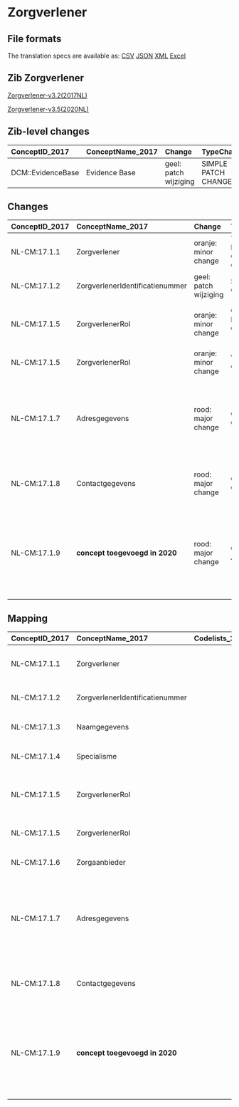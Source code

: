 # Zorgverlener
## File formats

The translation specs are available as: 
[CSV](../csv/Zorgverlener.csv) [JSON](../json/Zorgverlener.json) [XML](../xml/Zorgverlener.xml) [Excel](../excel/Zorgverlener.xlsx)



## Zib Zorgverlener

[Zorgverlener-v3.2(2017NL)](https://zibs.nl/wiki/Zorgverlener-v3.2(2017NL))

[Zorgverlener-v3.5(2020NL)](https://zibs.nl/wiki/Zorgverlener-v3.5(2020NL))







## Zib-level changes

| ConceptID_2017    | ConceptName_2017   | Change                | TypeChange          | Omschrijving                         |
|:------------------|:-------------------|:----------------------|:--------------------|:-------------------------------------|
| DCM::EvidenceBase | Evidence Base      | geel: patch wijziging | SIMPLE PATCH CHANGE | Tekstwijziging defintie van concept. |

## Changes

| ConceptID_2017   | ConceptName_2017                | Change                | TypeChange                         | Impact_heen   | TRANSLATIE_spec_heen                                              | Impact_terug   | TRANSLATIE_spec_terug                                                                                             | Omschrijving                                                                                                                        |
|:-----------------|:--------------------------------|:----------------------|:-----------------------------------|:--------------|:------------------------------------------------------------------|:---------------|:------------------------------------------------------------------------------------------------------------------|:------------------------------------------------------------------------------------------------------------------------------------|
| NL-CM:17.1.1     | Zorgverlener                    | oranje: minor change  | TERMINOLOGY MAPPING CONCEPT CHANGE | Medium        | SCT DefinitionCode [blank] -> [223366009 Gezondheidszorgpersoneel] | Medium         | SCT DefinitionCode [223366009 Gezondheidszorgpersoneel] -> [blank]                                                 | SNOMED CT DefinitionCode concept aangepast                                                                                           |
| NL-CM:17.1.2     | ZorgverlenerIdentificatienummer | geel: patch wijziging | SIMPLE PATCH CHANGE                | Low           |                                                                   | Low            |                                                                                                                   | Tekstwijziging defintie van concept.                                                                                                |
| NL-CM:17.1.5     | ZorgverlenerRol                 | oranje: minor change  | CONCEPT NAME CHANGED (NL)          | Medium        | ZorgverlenersRol->ZorgverlenerRol                                 | Medium         | ZorgverlenerRol->ZorgverlenersRol                                                                                 | Naam van het dataelement ZorgverlenersRol is gewijzigd in ZorgverlenerRol                                                           |
| NL-CM:17.1.5     | ZorgverlenerRol                 | oranje: minor change  | VALUESET CHANGES                   | Low           | valuesets 2017 -> valueset 2020 regel                             | Medium         | valuesets 2017 <- valueset 2020 regel                                                                             | Codelijst is uitgebreid met rol 'casemanager'                                                                                       |
| NL-CM:17.1.7     | Adresgegevens                   | rood: major change    | CARDINALITY CHANGE                 | Low           | ZERO-TO-ONE TO ZERO-TO-MANY                                       | High           | ZERO-TO-MANY TO ZERO-TO-ONE                                                                                       | Kardinaliteit adresgegevens in de zib's Zorgverlener, Zorgaanbieder en Contactpersoon verruimt van 0..1 naar 0..*                   |
| NL-CM:17.1.8     | Contactgegevens                 | rood: major change    | CARDINALITY CHANGE                 | High          | ZERO-TO-MANY TO ZERO-TO-ONE                                       | Low            | ZERO-TO-ONE TO ZERO-TO-MANY                                                                                       | Kardinaliteit element Contactgegevens gewijzigd van 0..*, naar 0..1                                                                 |
| NL-CM:17.1.9     | **concept toegevoegd in 2020**  | rood: major change    | CONCEPT ADDITION                   | Low           |                                                                   | High           | IF [blank]source->target ELSE [toon en stuur de inhoud van dit data item als vrije tekst naar een 2017 ontvanger] | Element Geslacht toegevoegd aan de zib Zorgverlener met een waardelijst die overeenkomt met de Geslachtcodeljst van de zib Patiënt. |

## Mapping

| ConceptID_2017   | ConceptName_2017                | Codelists_2017   | Change                  | ConceptID_2020   | ConceptName_2020                | Codelists_2020   | Bits     | Omschrijving                                                                                                                        | TypeChange                         | Impact_heen   | TRANSLATIE_spec_heen                                              | Impact_terug   | TRANSLATIE_spec_terug                                                                                             |
|:-----------------|:--------------------------------|:-----------------|:------------------------|:-----------------|:--------------------------------|:-----------------|:---------|:------------------------------------------------------------------------------------------------------------------------------------|:-----------------------------------|:--------------|:------------------------------------------------------------------|:---------------|:------------------------------------------------------------------------------------------------------------------|
| NL-CM:17.1.1     | Zorgverlener                    |                  | oranje: minor change    | NL-CM:17.1.1     | Zorgverlener                    |                  | ZIB-1189 | SNOMED CT DefinitionCode concept aangepast                                                                                           | TERMINOLOGY MAPPING CONCEPT CHANGE | Medium        | SCT DefinitionCode [blank] -> [223366009 Gezondheidszorgpersoneel] | Medium         | SCT DefinitionCode [223366009 Gezondheidszorgpersoneel] -> [blank]                                                 |
| NL-CM:17.1.2     | ZorgverlenerIdentificatienummer |                  | geel: patch wijziging   | NL-CM:17.1.2     | ZorgverlenerIdentificatienummer |                  | ZIB-899  | Tekstwijziging defintie van concept.                                                                                                | SIMPLE PATCH CHANGE                | Low           |                                                                   | Low            |                                                                                                                   |
| NL-CM:17.1.3     | Naamgegevens                    |                  | groen: geen wijzigingen | NL-CM:17.1.3     | Interventie                     |                  |          |                                                                                                                                     | NO CHANGE                          |               |                                                                   |                |                                                                                                                   |
| NL-CM:17.1.4     | Specialisme                     |                  | groen: geen wijzigingen | NL-CM:17.1.4     | Specialisme                     |                  |          |                                                                                                                                     | NO CHANGE                          |               |                                                                   |                |                                                                                                                   |
| NL-CM:17.1.5     | ZorgverlenerRol                 |                  | oranje: minor change    | NL-CM:17.1.5     | ZorgverlenerRol                 |                  | ZIB-704  | Naam van het dataelement ZorgverlenersRol is gewijzigd in ZorgverlenerRol                                                           | CONCEPT NAME CHANGED (NL)          | Medium        | ZorgverlenersRol->ZorgverlenerRol                                 | Medium         | ZorgverlenerRol->ZorgverlenersRol                                                                                 |
| NL-CM:17.1.5     | ZorgverlenerRol                 |                  | oranje: minor change    | NL-CM:17.1.5     | ZorgverlenerRol                 |                  | ZIB-759  | Codelijst is uitgebreid met rol 'casemanager'                                                                                       | VALUESET CHANGES                   | Low           | valuesets 2017 -> valueset 2020 regel                             | Medium         | valuesets 2017 <- valueset 2020 regel                                                                             |
| NL-CM:17.1.6     | Zorgaanbieder                   |                  | groen: geen wijzigingen | NL-CM:17.1.6     | Zorgaanbieder                   |                  |          |                                                                                                                                     | NO CHANGE                          |               |                                                                   |                |                                                                                                                   |
| NL-CM:17.1.7     | Adresgegevens                   |                  | rood: major change      | NL-CM:17.1.7     | Adresgegevens                   |                  | ZIB-960  | Kardinaliteit adresgegevens in de zib's Zorgverlener, Zorgaanbieder en Contactpersoon verruimt van 0..1 naar 0..*                   | CARDINALITY CHANGE                 | Low           | ZERO-TO-ONE TO ZERO-TO-MANY                                       | High           | ZERO-TO-MANY TO ZERO-TO-ONE                                                                                       |
| NL-CM:17.1.8     | Contactgegevens                 |                  | rood: major change      | NL-CM:17.1.8     | Contactgegevens                 |                  | ZIB-952  | Kardinaliteit element Contactgegevens gewijzigd van 0..*, naar 0..1                                                                 | CARDINALITY CHANGE                 | High          | ZERO-TO-MANY TO ZERO-TO-ONE                                       | Low            | ZERO-TO-ONE TO ZERO-TO-MANY                                                                                       |
| NL-CM:17.1.9     | **concept toegevoegd in 2020**  |                  | rood: major change      | NL-CM:17.1.9     | Geslacht                        |                  | ZIB-1142 | Element Geslacht toegevoegd aan de zib Zorgverlener met een waardelijst die overeenkomt met de Geslachtcodeljst van de zib Patiënt. | CONCEPT ADDITION                   | Low           |                                                                   | High           | IF [blank]source->target ELSE [toon en stuur de inhoud van dit data item als vrije tekst naar een 2017 ontvanger] |

